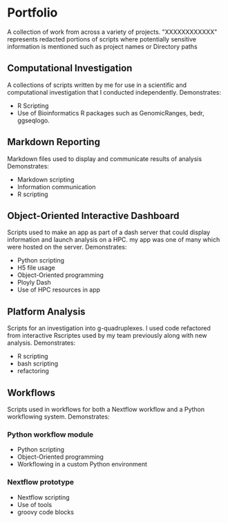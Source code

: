 # Portfolio
A collection of work from across a variety of projects.
"XXXXXXXXXXXX" represents redacted portions of scripts where potentially sensitive information is mentioned such as project names or Directory paths 

## Computational Investigation
A collections of scripts written by me for use in a scientific and computational investigation that I conducted independently.
Demonstrates:
* R Scripting
* Use of Bioinformatics R packages such as GenomicRanges, bedr, ggseqlogo.

## Markdown Reporting
Markdown files used to display and communicate results of analysis
Demonstrates:
* Markdown scripting
* Information communication
* R scripting
  
## Object-Oriented Interactive Dashboard
Scripts used to make an app as part of a dash server that could display information and launch analysis on a HPC.
my app was one of many which were hosted on the server.
Demonstrates:
* Python scripting
* H5 file usage
* Object-Oriented programming
* Ployly Dash
* Use of HPC resources in app

## Platform Analysis
Scripts for an investigation into g-quadruplexes. I used code refactored from interactive Rscriptes used by my team previously along with new analysis. 
Demonstrates:
* R scripting
* bash scripting
* refactoring

## Workflows
Scripts used in workflows for both a Nextflow workflow and a Python workflowing system.
Demonstrates:
### Python workflow module
* Python scripting
* Object-Oriented programming
* Workflowing in a custom Python environment
### Nextflow prototype
* Nextflow scripting
* Use of tools
* groovy code blocks
